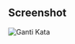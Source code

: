 ## Screenshot

![Ganti Kata](https://github.com/galihap76/latihan-pertemuan-6/assets/83481679/78107e1c-3cf3-430f-a5cd-26df85f44a91)
